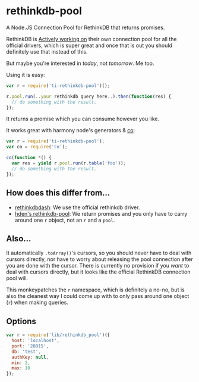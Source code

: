 rethinkdb-pool
==============

A Node.JS Connection Pool for RethinkDB that returns promises.

RethinkDB is [Actively working on](https://github.com/rethinkdb/rethinkdb/issues/281) their own connection pool for all the official drivers, which is super great and once that is out you should definitely use that instead of this.

But maybe you're interested in _today_, not _tomorrow_. Me too.

Using it is easy:

```js
var r = require('ti-rethinkdb-pool')();

r.pool.run(..your rethinkdb query here..).then(function(res) {
  // do something with the result.
});
```

It returns a promise which you can consume however you like.

It works great with harmony node's generators & [co](https://github.com/visionmedia/co):

```js
var r = require('ti-rethinkdb-pool');
var co = require('co');

co(function *() {
  var res = yield r.pool.run(r.table('foo'));
  // do something with the result.
});
```

How does this differ from...
----------------------------

 - [rethinkdbdash](https://github.com/neumino/rethinkdbdash): We use the official rethinkdb driver.
 - [hden's rethinkdb-pool](https://github.com/hden/rethinkdb-pool): We return promises and you only have to carry around one `r` object, not an `r` and a `pool`.

Also...
-------

It automatically `.toArray()`'s cursors, so you should never have to deal with cursors directly, nor have to worry about releasing the pool connection after you are done with the cursor. There is currently no provision if you _want_ to deal with cursors directly, but it looks like the official RethinkDB connection pool will.

This monkeypatches the `r` namespace, which is definitely a no-no, but is also the cleanest way I could come up with to only pass around one object (`r`) when making queries.

Options
-------

```js
var r = require('lib/rethinkdb_pool')({
  host: 'localhost',
  port: '28015',
  db: 'test',
  authKey: null,
  min: 2,
  max: 10
});
```
